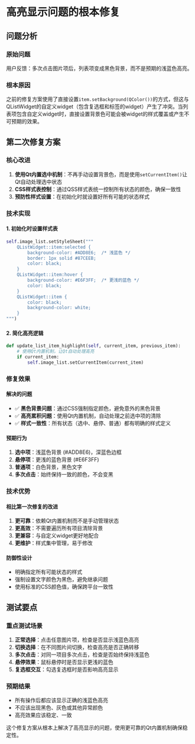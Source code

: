 # 高亮显示问题的根本修复

## 问题分析

### 原始问题
用户反馈：多次点击图片项后，列表项变成黑色背景，而不是预期的浅蓝色高亮。

### 根本原因
之前的修复方案使用了直接设置`item.setBackground(QColor())`的方式，但这与QListWidget的自定义widget（包含复选框和标签的widget）产生了冲突。当列表项包含自定义widget时，直接设置背景色可能会被widget的样式覆盖或产生不可预期的效果。

## 第二次修复方案

### 核心改进
1. **使用Qt内置选中机制**：不再手动设置背景色，而是使用`setCurrentItem()`让Qt自动处理选中状态
2. **CSS样式表控制**：通过QSS样式表统一控制所有状态的颜色，确保一致性
3. **预防性样式设置**：在初始化时就设置好所有可能的状态样式

### 技术实现

#### 1. 初始化时设置样式表
```python
self.image_list.setStyleSheet("""
    QListWidget::item:selected {
        background-color: #ADD8E6;  /* 浅蓝色 */
        border: 1px solid #87CEEB;
        color: black;
    }
    QListWidget::item:hover {
        background-color: #E6F3FF;  /* 更浅的蓝色 */
        color: black;
    }
    QListWidget::item {
        color: black;
        background-color: white;
    }
""")
```

#### 2. 简化高亮逻辑
```python
def update_list_item_highlight(self, current_item, previous_item):
    # 使用Qt内置机制，让Qt自动处理高亮
    if current_item:
        self.image_list.setCurrentItem(current_item)
```

### 修复效果

#### 解决的问题
- ✅ **黑色背景问题**：通过CSS强制指定颜色，避免意外的黑色背景
- ✅ **高亮累积问题**：使用Qt内置机制，自动处理之前选中项的清除
- ✅ **样式一致性**：所有状态（选中、悬停、普通）都有明确的样式定义

#### 预期行为
1. **选中项**：浅蓝色背景 (#ADD8E6)，深蓝色边框
2. **悬停项**：更浅的蓝色背景 (#E6F3FF)
3. **普通项**：白色背景，黑色文字
4. **多次点击**：始终保持一致的颜色，不会变黑

### 技术优势

#### 相比第一次修复的改进
1. **更可靠**：依赖Qt内置机制而不是手动管理状态
2. **更高效**：不需要遍历所有项目清除背景
3. **更兼容**：与自定义widget更好地配合
4. **更维护**：样式集中管理，易于修改

#### 防御性设计
- 明确指定所有可能状态的样式
- 强制设置文字颜色为黑色，避免继承问题
- 使用标准的CSS颜色值，确保跨平台一致性

## 测试要点

### 重点测试场景
1. **正常选择**：点击任意图片项，检查是否显示浅蓝色高亮
2. **切换选择**：在不同图片间切换，检查高亮是否正确转移
3. **多次点击**：对同一项目多次点击，检查是否始终保持浅蓝色
4. **悬停效果**：鼠标悬停时是否显示更浅的蓝色
5. **复选框交互**：勾选复选框时是否影响高亮显示

### 预期结果
- 所有操作后都应该显示正确的浅蓝色高亮
- 不应该出现黑色、灰色或其他异常颜色
- 高亮效果应该稳定、一致

这个修复方案从根本上解决了高亮显示的问题，使用更可靠的Qt内置机制确保稳定性。 